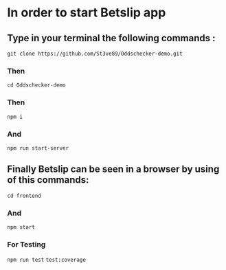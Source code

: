 # In order to start Betslip app

## Type in your terminal the following commands :

`git clone https://github.com/St3ve89/Oddschecker-demo.git`

### Then

`cd Oddschecker-demo`

### Then

`npm i`

### And

`npm run start-server`

## Finally Betslip can be seen in a browser by using of this commands:

`cd frontend`

### And

`npm start`

### For Testing

`npm run test`
`test:coverage`
